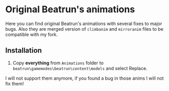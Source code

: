 # Original Beatrun's animations
Here you can find original Beatrun's animations with several fixes to major bugs. Also they are merged version of `climbanim` and `mirroranim` files to be compatible with my fork.

## Installation
1. Copy **everything** from `Animations` folder to `beatrun\gamemodes\beatrun\content\models` and select Replace.

I will not support them anymore, if you found a bug in those anims I will not fix them!